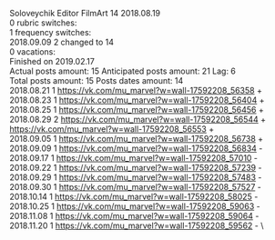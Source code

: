 Soloveychik	Editor FilmArt 14 2018.08.19\
0 rubric switches:\
1 frequency switches:\
2018.09.09 2 changed to 14 \
0 vacations:\
Finished on 2019.02.17\
Actual posts amount: 15	Anticipated posts amount: 21	 Lag: 6
\
Total posts amount: 15	Posts dates amount: 14\
2018.08.21 1 https://vk.com/mu_marvel?w=wall-17592208_56358 + \
2018.08.23 1 https://vk.com/mu_marvel?w=wall-17592208_56404 + \
2018.08.25 1 https://vk.com/mu_marvel?w=wall-17592208_56456 + \
2018.08.29 2 https://vk.com/mu_marvel?w=wall-17592208_56544 + https://vk.com/mu_marvel?w=wall-17592208_56553 + \
2018.09.05 1 https://vk.com/mu_marvel?w=wall-17592208_56738 + \
2018.09.09 1 https://vk.com/mu_marvel?w=wall-17592208_56834 - \
2018.09.17 1 https://vk.com/mu_marvel?w=wall-17592208_57010 - \
2018.09.22 1 https://vk.com/mu_marvel?w=wall-17592208_57239 - \
2018.09.29 1 https://vk.com/mu_marvel?w=wall-17592208_57483 - \
2018.09.30 1 https://vk.com/mu_marvel?w=wall-17592208_57527 - \
2018.10.14 1 https://vk.com/mu_marvel?w=wall-17592208_58025 - \
2018.10.25 1 https://vk.com/mu_marvel?w=wall-17592208_59063 - \
2018.11.08 1 https://vk.com/mu_marvel?w=wall-17592208_59064 - \
2018.11.20 1 https://vk.com/mu_marvel?w=wall-17592208_59562 - \
